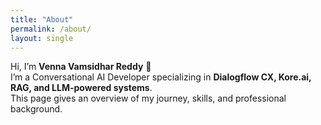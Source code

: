 ```yaml
---
title: "About"
permalink: /about/
layout: single
---
```


Hi, I’m **Venna Vamsidhar Reddy** 👋  
I’m a Conversational AI Developer specializing in **Dialogflow CX, Kore.ai, RAG, and LLM-powered systems**.  
This page gives an overview of my journey, skills, and professional background.
